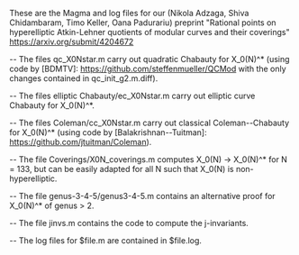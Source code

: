 These are the Magma and log files for our (Nikola Adzaga, Shiva Chidambaram, Timo Keller, Oana Padurariu) preprint "Rational points on hyperelliptic Atkin-Lehner quotients of modular curves and their coverings" https://arxiv.org/submit/4204672

-- The files qc_X0Nstar.m carry out quadratic Chabauty for X_0(N)^* (using code by [BDMTV]: https://github.com/steffenmueller/QCMod with the only changes contained in qc_init_g2.m.diff).

-- The files elliptic Chabauty/ec_X0Nstar.m carry out elliptic curve Chabauty for X_0(N)^*.

-- The files Coleman/cc_X0Nstar.m carry out classical Coleman--Chabauty for X_0(N)^* (using code by [Balakrishnan--Tuitman]: https://github.com/jtuitman/Coleman).

-- The file Coverings/X0N_coverings.m computes X_0(N) -> X_0(N)^* for N = 133, but can be easily adapted for all N such that X_0(N) is non-hyperelliptic.

-- The file genus-3-4-5/genus3-4-5.m contains an alternative proof for X_0(N)^* of genus > 2.

-- The file jinvs.m contains the code to compute the j-invariants.

-- The log files for $file.m are contained in $file.log.
